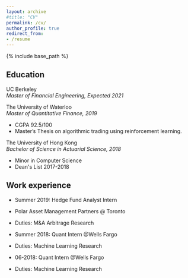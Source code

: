 ```yaml
---
layout: archive
#title: "CV"
permalink: /cv/
author_profile: true
redirect_from:
- /resume
---
```


{% include base_path %}

## Education
UC Berkeley  
*Master of Financial Engineering, Expected 2021*

The University of Waterloo  
*Master of Quantitative Finance, 2019*
- CGPA 92.5/100
- Master’s Thesis on algorithmic trading using reinforcement learning.

The University of Hong Kong  
*Bachelor of Science in Actuarial Science, 2018*
- Minor in Computer Science
- Dean's List 2017-2018

## Work experience
* Summer 2019: Hedge Fund Analyst Intern
* Polar Asset Management Partners
@ Toronto
* Duties: M&A Arbitrage Research

* Summer 2018: Quant Intern
@Wells Fargo
* Duties: Machine Learning Research

* 06-2018: Quant Intern
@Wells Fargo
* Duties: Machine Learning Research
